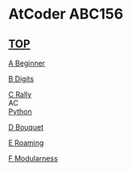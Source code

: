 # AtCoder ABC156  

## [TOP](https://atcoder.jp/contests/abc156)  

[A Beginner](https://atcoder.jp/contests/abc156/tasks/abc156_a)   
[](https://atcoder.jp/contests/abc156/submissions/)  

[B Digits](https://atcoder.jp/contests/abc156/tasks/abc156_b)   
[](https://atcoder.jp/contests/abc156/submissions/)  

[C Rally](https://atcoder.jp/contests/abc156/tasks/abc156_c)   
AC  
[Python](https://atcoder.jp/contests/abc156/submissions/15557148)  

[D Bouquet](https://atcoder.jp/contests/abc156/tasks/abc156_d)   
[](https://atcoder.jp/contests/abc156/submissions/)  

[E Roaming](https://atcoder.jp/contests/abc156/tasks/abc156_e)   
[](https://atcoder.jp/contests/abc156/submissions/)  

[F Modularness](https://atcoder.jp/contests/abc156/tasks/abc156_f)   
[](https://atcoder.jp/contests/abc156/submissions/)  

